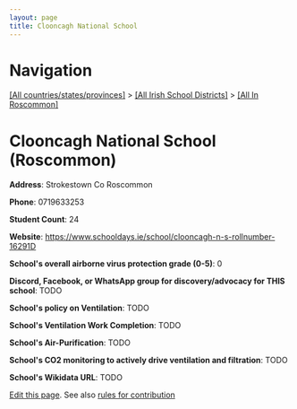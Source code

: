 ```yaml
---
layout: page
title: Clooncagh National School
---
```

# Navigation

[[All countries/states/provinces]](../../..) > [[All Irish School Districts]](../..) > [[All In Roscommon]](..)

# Clooncagh National School (Roscommon)

**Address**: Strokestown Co Roscommon

**Phone**: 0719633253

**Student Count**: 24

**Website**: <https://www.schooldays.ie/school/clooncagh-n-s-rollnumber-16291D>

**School's overall airborne virus protection grade (0-5)**: 0

**Discord, Facebook, or WhatsApp group for discovery/advocacy for THIS school**: TODO

**School's policy on Ventilation**: TODO

**School's Ventilation Work Completion**: TODO

**School's Air-Purification**: TODO

**School's CO2 monitoring to actively drive ventilation and filtration**: TODO

**School's Wikidata URL**: TODO


[Edit this page](https://github.com/ventilate-schools/Ireland/edit/main/./Roscommon/Clooncagh_National_School.md). See also [rules for contribution](../../../contribution-rules/)